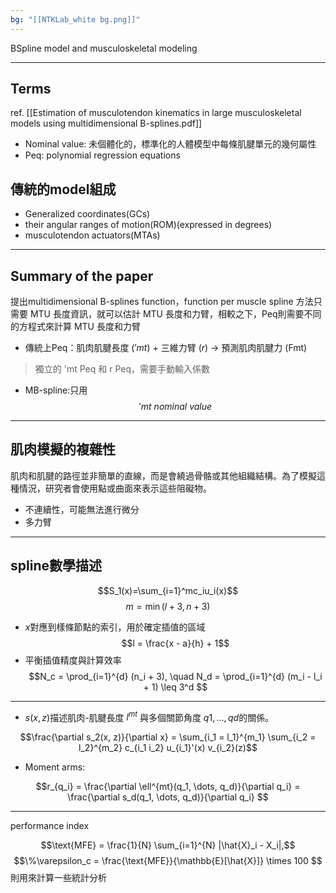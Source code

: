 ```yaml
---
bg: "[[NTKLab_white bg.png]]"
---
```


<style>
    .reveal {
        font-family: 'Times New Roman', '標楷體';
        font-size: 30px;
        text-align: left;
        color: black;
        background-size: cover;
        background-position: center;
    }
	.reveal h1,
	.reveal h2,
	.reveal h3,
	.reveal h4,
	.reveal h5,
	.reveal h6 {
	  font-family: 'Times New Roman', '標楷體';
	  color: black;
	}
	.with-border{
		border: 1px solid red;
	}
</style>
<grid drag="70 10" drop="-3 40">
BSpline model and  musculoskeletal modeling
<!-- element style="font-size: 40px;align: left; text-align: left;color: white"-->
</grid>

<grid drag="70 10" drop="-3 70">
</grid>

<!-- slide bg="../../NTKLab_white bg_cover_resize.png"-->

---
## Terms
ref. [[Estimation of musculotendon kinematics in large musculoskeletal models using multidimensional B-splines.pdf]]
- Nominal value: 未個體化的，標準化的人體模型中每條肌腱單元的幾何屬性
- Peq: polynomial regression equations

## 傳統的model組成
- Generalized coordinates(GCs)
- their angular ranges of motion(ROM)(expressed in degrees)
- musculotendon actuators(MTAs)

---

## Summary of the paper
提出multidimensional B-splines function，function per muscle
spline 方法只需要 MTU 長度資訊，就可以估計 MTU 長度和力臂，相較之下，Peq則需要不同的方程式來計算 MTU 長度和力臂
- 傳統上Peq：肌肉肌腱長度 $('mt)$ + 三維力臂 $(r)$ $\rightarrow$ 預測肌肉肌腱力 (Fmt)
>獨立的 'mt Peq 和 r Peq，需要手動輸入係數
- MB-spline:只用$$'mt\ nominal\ value$$

---
## 肌肉模擬的複雜性
肌肉和肌腱的路徑並非簡單的直線，而是會繞過骨骼或其他組織結構。為了模擬這種情況，研究者會使用點或曲面來表示這些阻礙物。
- 不連續性，可能無法進行微分
- 多力臂

---
## spline數學描述
$$S_1(x)=\sum_{i=1}^mc_iu_i(x)$$
$$m = \min(l + 3, n + 3)$$
- $x$對應到樣條節點的索引，用於確定插值的區域
$$l = \frac{x - a}{h} + 1$$
- 平衡插值精度與計算效率
$$N_c = \prod_{i=1}^{d} (n_i + 3), \quad N_d = \prod_{i=1}^{d} (m_i - l_i + 1) \leq 3^d
$$


---
- $s(x,z)$描述肌肉-肌腱長度 $l^{mt}$ 與多個關節角度 $q1,…,qd$​ 的關係。

$$\frac{\partial s_2(x, z)}{\partial x} = \sum_{i_1 = l_1}^{m_1} \sum_{i_2 = l_2}^{m_2} c_{i_1 i_2} u_{i_1}'(x) v_{i_2}(z)$$
- Moment arms:

$$r_{q_i} = \frac{\partial \ell^{mt}(q_1, \dots, q_d)}{\partial q_i} = \frac{\partial s_d(q_1, \dots, q_d)}{\partial q_i}
$$


---
performance index

$$\text{MFE} = \frac{1}{N} \sum_{i=1}^{N} |\hat{X}_i - X_i|,$$
$$\%\varepsilon_c = \frac{\text{MFE}}{\mathbb{E}[\hat{X}]} \times 100
$$
則用來計算一些統計分析
